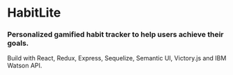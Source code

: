 # HabitLite

### Personalized gamified habit tracker to help users achieve their goals.
Build with React, Redux, Express, Sequelize, Semantic UI, Victory.js and IBM Watson API.


